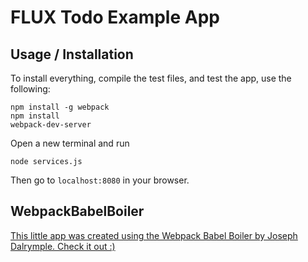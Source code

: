 # FLUX Todo Example App

## Usage / Installation

To install everything, compile the test files, and test the app, use the following:

```
npm install -g webpack
npm install
webpack-dev-server
```

Open a new terminal and run
```
node services.js
```

Then go to `localhost:8080` in your browser.

## WebpackBabelBoiler
[This little app was created using the Webpack Babel Boiler by Joseph Dalrymple. Check it out :)](https://github.com/Swivelgames/WebpackBabelBoiler)

